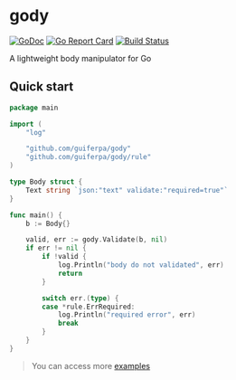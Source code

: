 # gody
[![GoDoc](https://godoc.org/github.com/guiferpa/gody?status.svg)](https://godoc.org/github.com/guiferpa/gody)
[![Go Report Card](https://goreportcard.com/badge/github.com/guiferpa/gody)](https://goreportcard.com/report/github.com/guiferpa/gody)
[![Build Status](https://cloud.drone.io/api/badges/guiferpa/gody/status.svg)](https://cloud.drone.io/guiferpa/gody)

A lightweight body manipulator for Go

## Quick start

```go
package main

import (
	"log"

	"github.com/guiferpa/gody"
	"github.com/guiferpa/gody/rule"
)

type Body struct {
	Text string `json:"text" validate:"required=true"`
}

func main() {
	b := Body{}

	valid, err := gody.Validate(b, nil)
	if err != nil {
		if !valid {
			log.Println("body do not validated", err)
			return
		}

		switch err.(type) {
		case *rule.ErrRequired:
			log.Println("required error", err)
			break
		}
	}
}
```

> You can access more [examples](https://github.com/guiferpa/gody/blob/master/example/validate.go)
